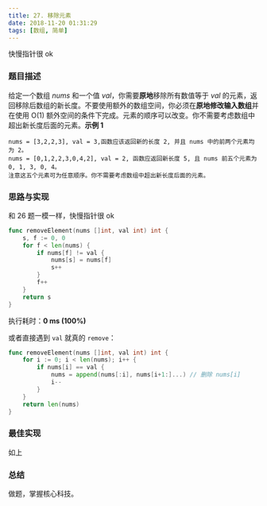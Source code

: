 ```yaml
---
title: 27. 移除元素
date: 2018-11-20 01:31:29
tags: [数组, 简单]
---
```


快慢指针很 ok

<!-- more -->

### 题目描述

给定一个数组 *nums* 和一个值 *val*，你需要**原地**移除所有数值等于 *val* 的元素，返回移除后数组的新长度。不要使用额外的数组空间，你必须在**原地修改输入数组**并在使用 O(1) 额外空间的条件下完成。元素的顺序可以改变。你不需要考虑数组中超出新长度后面的元素。**示例 1**

```
nums = [3,2,2,3], val = 3,函数应该返回新的长度 2, 并且 nums 中的前两个元素均为 2。
nums = [0,1,2,2,3,0,4,2], val = 2, 函数应返回新长度 5, 且 nums 前五个元素为 0, 1, 3, 0, 4。
注意这五个元素可为任意顺序。你不需要考虑数组中超出新长度后面的元素。
```



### 思路与实现
和 26 题一模一样，快慢指针很 ok

```go
func removeElement(nums []int, val int) int {
	s, f := 0, 0
	for f < len(nums) {
		if nums[f] != val {
			nums[s] = nums[f]
			s++
		}
		f++
	}
	return s
}
```

执行耗时：**0 ms (100%)**

或者直接遇到 `val` 就真的 `remove`：

```go
func removeElement(nums []int, val int) int {
	for i := 0; i < len(nums); i++ {
		if nums[i] == val {
			nums = append(nums[:i], nums[i+1:]...) // 删除 nums[i]
			i--
		}
	}
	return len(nums)
}
```



### 最佳实现

如上



### 总结

做题，掌握核心科技。